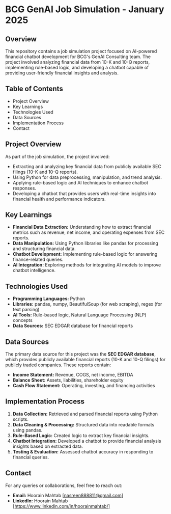 # BCG GenAI Job Simulation - January 2025

## Overview
This repository contains a job simulation project focused on AI-powered financial chatbot development for BCG's GenAI Consulting team. The project involved analyzing financial data from 10-K and 10-Q reports, implementing rule-based logic, and developing a chatbot capable of providing user-friendly financial insights and analysis.

## Table of Contents
- Project Overview  
- Key Learnings  
- Technologies Used  
- Data Sources  
- Implementation Process  
- Contact  

## Project Overview
As part of the job simulation, the project involved:
- Extracting and analyzing key financial data from publicly available SEC filings (10-K and 10-Q reports).
- Using Python for data preprocessing, manipulation, and trend analysis.
- Applying rule-based logic and AI techniques to enhance chatbot responses.
- Developing a chatbot that provides users with real-time insights into financial health and performance indicators.

## Key Learnings
- **Financial Data Extraction:** Understanding how to extract financial metrics such as revenue, net income, and operating expenses from SEC reports.
- **Data Manipulation:** Using Python libraries like pandas for processing and structuring financial data.
- **Chatbot Development:** Implementing rule-based logic for answering finance-related queries.
- **AI Integration:** Exploring methods for integrating AI models to improve chatbot intelligence.

## Technologies Used
- **Programming Languages:** Python
- **Libraries:** pandas, numpy, BeautifulSoup (for web scraping), regex (for text parsing)
- **AI Tools:** Rule-based logic, Natural Language Processing (NLP) concepts
- **Data Sources:** SEC EDGAR database for financial reports

## Data Sources
The primary data source for this project was the **SEC EDGAR database**, which provides publicly available financial reports (10-K and 10-Q filings) for publicly traded companies. These reports contain:
- **Income Statement:** Revenue, COGS, net income, EBITDA
- **Balance Sheet:** Assets, liabilities, shareholder equity
- **Cash Flow Statement:** Operating, investing, and financing activities

## Implementation Process
1. **Data Collection:** Retrieved and parsed financial reports using Python scripts.
2. **Data Cleaning & Processing:** Structured data into readable formats using pandas.
3. **Rule-Based Logic:** Created logic to extract key financial insights.
4. **Chatbot Integration:** Developed a chatbot to provide financial analysis insights based on extracted data.
5. **Testing & Evaluation:** Assessed chatbot accuracy in responding to financial queries.

## Contact
For any queries or collaborations, feel free to reach out:
- **Email:** Hoorain Mahtab [nasreen888811@gmail.com]
- **LinkedIn:** Hoorain Mahtab [https://www.linkedin.com/in/hoorainmahtab/]

